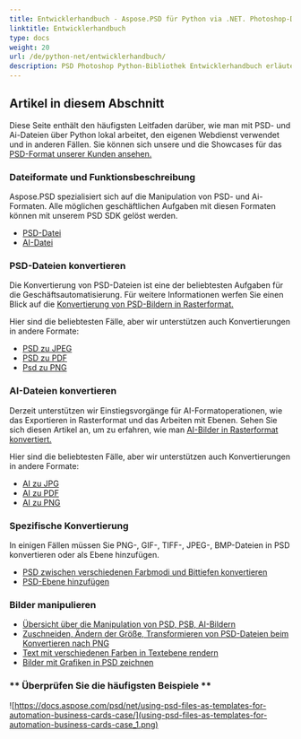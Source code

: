 ```yaml
---
title: Entwicklerhandbuch - Aspose.PSD für Python via .NET. Photoshop-Datei- und Illustrator-Datei-Manipulations-API
linktitle: Entwicklerhandbuch
type: docs
weight: 20
url: /de/python-net/entwicklerhandbuch/
description: PSD Photoshop Python-Bibliothek Entwicklerhandbuch erläutert, wie man Python verwenden kann, um mit PSD- und Ai-Dateien lokal zu arbeiten, über den eigenen Webdienst oder in anderen Fällen.
---
```


## **Artikel in diesem Abschnitt**
Diese Seite enthält den häufigsten Leitfaden darüber, wie man mit PSD- und Ai-Dateien über Python lokal arbeitet, den eigenen Webdienst verwendet und in anderen Fällen. Sie können sich unsere und die Showcases für das [PSD-Format unserer Kunden ansehen.](/psd/de/python-net/showcases/)

### **Dateiformate und Funktionsbeschreibung**
Aspose.PSD spezialisiert sich auf die Manipulation von PSD- und Ai-Formaten. Alle möglichen geschäftlichen Aufgaben mit diesen Formaten können mit unserem PSD SDK gelöst werden.

- [PSD-Datei](/psd/de/net/psd-file/)
- [AI-Datei](/psd/de/net/ai-adobe-illustrator-format/)

### **PSD-Dateien konvertieren**
Die Konvertierung von PSD-Dateien ist eine der beliebtesten Aufgaben für die Geschäftsautomatisierung. Für weitere Informationen werfen Sie einen Blick auf die [Konvertierung von PSD-Bildern in Rasterformat.](/psd/de/python-net/converting-psd-image-to-raster-format/)

Hier sind die beliebtesten Fälle, aber wir unterstützen auch Konvertierungen in andere Formate:

- [PSD zu JPEG](/psd/de/python-net/convert/psd-to-jpg/) 
- [PSD zu PDF](/psd/de/python-net/convert/psd-to-pdf/) 
- [Psd zu PNG](/psd/de/python-net/convert/psd-to-png/) 

### **AI-Dateien konvertieren**
Derzeit unterstützen wir Einstiegsvorgänge für AI-Formatoperationen, wie das Exportieren in Rasterformat und das Arbeiten mit Ebenen. Sehen Sie sich diesen Artikel an, um zu erfahren, wie man [AI-Bilder in Rasterformat konvertiert.](/psd/de/python-net/ai-file-manipulation/)

Hier sind die beliebtesten Fälle, aber wir unterstützen auch Konvertierungen in andere Formate:

- [AI zu JPG](/psd/de/python-net/convert/ai-to-jpg/) 
- [AI zu PDF](/psd/de/python-net/convert/ai-to-pdf/) 
- [AI zu PNG](/psd/de/python-net/convert/ai-to-png/)

### **Spezifische Konvertierung**
In einigen Fällen müssen Sie PNG-, GIF-, TIFF-, JPEG-, BMP-Dateien in PSD konvertieren oder als Ebene hinzufügen.

- [PSD zwischen verschiedenen Farbmodi und Bittiefen konvertieren](/psd/de/python-net/bit-depth-color-mode-convert/)
- [PSD-Ebene hinzufügen](/psd/de/python-net/add-layer-from-file-for-editing/)

### **Bilder manipulieren**
- [Übersicht über die Manipulation von PSD, PSB, AI-Bildern](/psd/de/python-net/update-psd-psb-files-with-python/)
- [Zuschneiden, Ändern der Größe, Transformieren von PSD-Dateien beim Konvertieren nach PNG](/psd/de/python-net/psd-layer-manipulation/)
- [Text mit verschiedenen Farben in Textebene rendern](/psd/de/python-net/working-with-drawing-images/)
- [Bilder mit Grafiken in PSD zeichnen](/psd/de/python-net/graphics-api/) 

### ** Überprüfen Sie die häufigsten Beispiele **

![https://docs.aspose.com/psd/net/using-psd-files-as-templates-for-automation-business-cards-case/](using-psd-files-as-templates-for-automation-business-cards-case_1.png)

